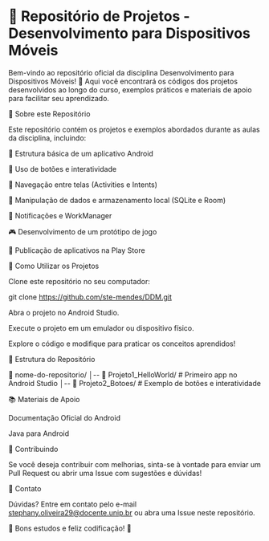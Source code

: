 # 📱 Repositório de Projetos - Desenvolvimento para Dispositivos Móveis
Bem-vindo ao repositório oficial da disciplina Desenvolvimento para Dispositivos Móveis! 
🚀 Aqui você encontrará os códigos dos projetos desenvolvidos ao longo do curso, exemplos práticos e materiais de apoio para facilitar seu aprendizado.

📌 Sobre este Repositório

Este repositório contém os projetos e exemplos abordados durante as aulas da disciplina, incluindo:

📂 Estrutura básica de um aplicativo Android

🔘 Uso de botões e interatividade

🔄 Navegação entre telas (Activities e Intents)

📝 Manipulação de dados e armazenamento local (SQLite e Room)

🔔 Notificações e WorkManager

🎮 Desenvolvimento de um protótipo de jogo

🚀 Publicação de aplicativos na Play Store

🔧 Como Utilizar os Projetos

Clone este repositório no seu computador:

git clone https://github.com/ste-mendes/DDM.git

Abra o projeto no Android Studio.

Execute o projeto em um emulador ou dispositivo físico.

Explore o código e modifique para praticar os conceitos aprendidos!

📂 Estrutura do Repositório

📁 nome-do-repositorio/
│-- 📁 Projeto1_HelloWorld/  # Primeiro app no Android Studio
│-- 📁 Projeto2_Botoes/      # Exemplo de botões e interatividade


📚 Materiais de Apoio

Documentação Oficial do Android

Java para Android


🤝 Contribuindo

Se você deseja contribuir com melhorias, sinta-se à vontade para enviar um Pull Request ou abrir uma Issue com sugestões e dúvidas!

📧 Contato

Dúvidas? Entre em contato pelo e-mail stephany.oliveira29@docente.unip.br ou abra uma Issue neste repositório.

📌 Bons estudos e feliz codificação! 🚀
